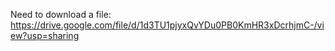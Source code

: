 Need to download a file: https://drive.google.com/file/d/1d3TU1pjyxQvYDu0PB0KmHR3xDcrhjmC-/view?usp=sharing
